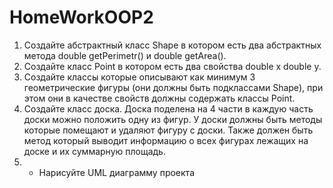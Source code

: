 # HomeWorkOOP2

1. Создайте абстрактный класс Shape в котором есть два
абстрактных метода double getPerimetr() и double getArea().
2. Создайте класс Point в котором есть два свойства double x
double y.
3. Создайте классы которые описывают как минимум 3
геометрические фигуры (они должны быть подклассами
Shape), при этом они в качестве свойств должны содержать
классы Point.
4. Создайте класс доска. Доска поделена на 4 части в каждую
часть доски можно положить одну из фигур. У доски должны
быть методы которые помещают и удаляют фигуру с доски.
Также должен быть метод который выводит информацию о
всех фигурах лежащих на доске и их суммарную площадь.
5. * Нарисуйте UML диаграмму проекта
